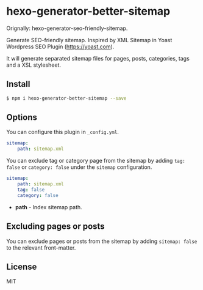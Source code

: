 # hexo-generator-better-sitemap

Orignally: hexo-generator-seo-friendly-sitemap.

Generate SEO-friendly sitemap. Inspired by XML Sitemap in Yoast Wordpress SEO Plugin (https://yoast.com).

It will generate separated sitemap files for pages, posts, categories, tags and a XSL stylesheet.

## Install

``` bash
$ npm i hexo-generator-better-sitemap --save
```

## Options

You can configure this plugin in `_config.yml`.

```yaml
sitemap:
    path: sitemap.xml
```

You can exclude tag or category page from the sitemap by adding `tag: false` or `category: false` under the `sitemap` configuration.

```yaml
sitemap:
    path: sitemap.xml
    tag: false
    category: false
```

- **path** - Index sitemap path.

## Excluding pages or posts

You can exclude pages or posts from the sitemap by adding `sitemap: false` to the relevant front-matter.

## License

MIT
